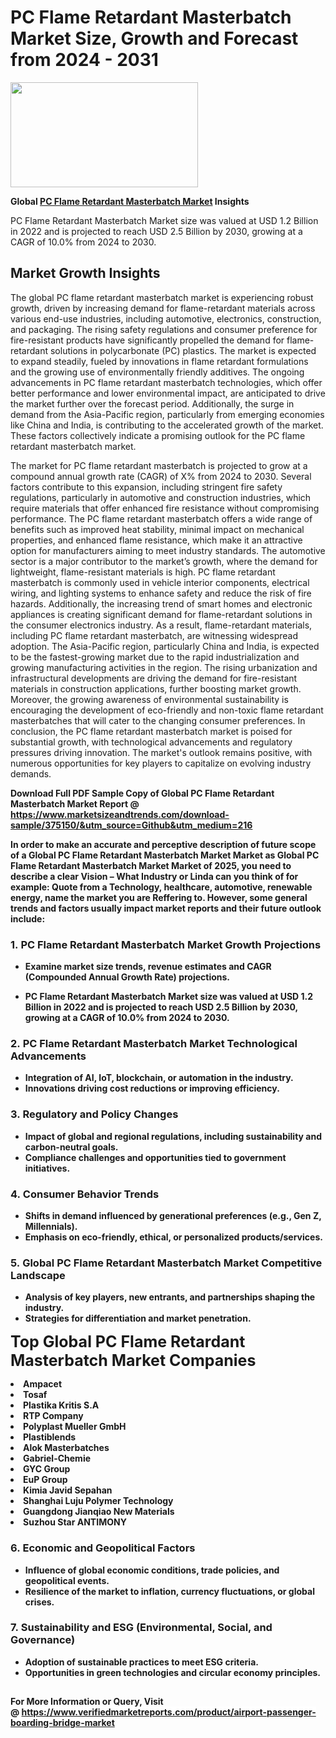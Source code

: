 <H1>PC Flame Retardant Masterbatch Market Size, Growth and Forecast from 2024 - 2031</H1><img class="aligncenter size-medium wp-image-584254" src="https://thirdeyenews.in/wp-content/uploads/2024/09/Global-Market-Research-300x168.jpeg" alt="" width="300" height="168" /><p><strong>Global&nbsp;<a href="https://www.marketsizeandtrends.com/download-sample/375150/&amp;utm_source=Github&utm_medium=216">PC Flame Retardant Masterbatch Market</a> Insights</strong></p><p>PC Flame Retardant Masterbatch Market size was valued at USD 1.2 Billion in 2022 and is projected to reach USD 2.5 Billion by 2030, growing at a CAGR of 10.0% from 2024 to 2030.</p><p><h2>Market Growth Insights</h2> <p>The global PC flame retardant masterbatch market is experiencing robust growth, driven by increasing demand for flame-retardant materials across various end-use industries, including automotive, electronics, construction, and packaging. The rising safety regulations and consumer preference for fire-resistant products have significantly propelled the demand for flame-retardant solutions in polycarbonate (PC) plastics. The market is expected to expand steadily, fueled by innovations in flame retardant formulations and the growing use of environmentally friendly additives. The ongoing advancements in PC flame retardant masterbatch technologies, which offer better performance and lower environmental impact, are anticipated to drive the market further over the forecast period. Additionally, the surge in demand from the Asia-Pacific region, particularly from emerging economies like China and India, is contributing to the accelerated growth of the market. These factors collectively indicate a promising outlook for the PC flame retardant masterbatch market.</p> <p><strong></strong></p> <p>The market for PC flame retardant masterbatch is projected to grow at a compound annual growth rate (CAGR) of X% from 2024 to 2030. Several factors contribute to this expansion, including stringent fire safety regulations, particularly in automotive and construction industries, which require materials that offer enhanced fire resistance without compromising performance. The PC flame retardant masterbatch offers a wide range of benefits such as improved heat stability, minimal impact on mechanical properties, and enhanced flame resistance, which make it an attractive option for manufacturers aiming to meet industry standards. The automotive sector is a major contributor to the market’s growth, where the demand for lightweight, flame-resistant materials is high. PC flame retardant masterbatch is commonly used in vehicle interior components, electrical wiring, and lighting systems to enhance safety and reduce the risk of fire hazards. Additionally, the increasing trend of smart homes and electronic appliances is creating significant demand for flame-retardant solutions in the consumer electronics industry. As a result, flame-retardant materials, including PC flame retardant masterbatch, are witnessing widespread adoption. The Asia-Pacific region, particularly China and India, is expected to be the fastest-growing market due to the rapid industrialization and growing manufacturing activities in the region. The rising urbanization and infrastructural developments are driving the demand for fire-resistant materials in construction applications, further boosting market growth. Moreover, the growing awareness of environmental sustainability is encouraging the development of eco-friendly and non-toxic flame retardant masterbatches that will cater to the changing consumer preferences. In conclusion, the PC flame retardant masterbatch market is poised for substantial growth, with technological advancements and regulatory pressures driving innovation. The market's outlook remains positive, with numerous opportunities for key players to capitalize on evolving industry demands.</p> <p><strong></p><p><span class=""><strong>Download Full PDF Sample Copy of Global PC Flame Retardant Masterbatch Market Report</strong> @ <a href="https://www.marketsizeandtrends.com/download-sample/375150/&amp;utm_source=Github&utm_medium=216" target="_blank">https://www.marketsizeandtrends.com/download-sample/375150/&amp;utm_source=Github&utm_medium=216</a></span></p><p>In order to make an accurate and perceptive description of future scope of a Global&nbsp;PC Flame Retardant Masterbatch Market Market as Global&nbsp;PC Flame Retardant Masterbatch Market Market of 2025, you need to describe a clear Vision &ndash; What Industry or Linda can you think of for example: Quote from a Technology, healthcare, automotive, renewable energy, name the market you are Reffering to. However, some general trends and factors usually impact market reports and their future outlook include:</p><h3>1.&nbsp;<strong>PC Flame Retardant Masterbatch Market Growth Projections</strong></h3><ul><li>Examine market size trends, revenue estimates and CAGR (Compounded Annual Growth Rate) projections.</li><li><p>PC Flame Retardant Masterbatch Market size was valued at USD 1.2 Billion in 2022 and is projected to reach USD 2.5 Billion by 2030, growing at a CAGR of 10.0% from 2024 to 2030.</p></li></ul><h3>2.&nbsp;<strong>PC Flame Retardant Masterbatch Market Technological Advancements</strong></h3><ul><li>Integration of AI, IoT, blockchain, or automation in the industry.</li><li>Innovations driving cost reductions or improving efficiency.</li></ul><h3>3.&nbsp;<strong>Regulatory and Policy Changes</strong></h3><ul><li>Impact of global and regional regulations, including sustainability and carbon-neutral goals.</li><li>Compliance challenges and opportunities tied to government initiatives.</li></ul><h3>4.&nbsp;<strong>Consumer Behavior Trends</strong></h3><ul><li>Shifts in demand influenced by generational preferences (e.g., Gen Z, Millennials).</li><li>Emphasis on eco-friendly, ethical, or personalized products/services.</li></ul><h3>5.&nbsp;<strong>Global PC Flame Retardant Masterbatch Market Competitive Landscape</strong></h3><ul><li>Analysis of key players, new entrants, and partnerships shaping the industry.</li><li>Strategies for differentiation and market penetration.</li></ul><p data-pm-slice="1 1 []"><span style="color: inherit; font-family: inherit; font-size: 25px;">Top Global PC Flame Retardant Masterbatch Market Companies</span></p><div class="" data-test-id=""><p><li>Ampacet</li><li> Tosaf</li><li> Plastika Kritis S.A</li><li> RTP Company</li><li> Polyplast Mueller GmbH</li><li> Plastiblends</li><li> Alok Masterbatches</li><li> Gabriel-Chemie</li><li> GYC Group</li><li> EuP Group</li><li> Kimia Javid Sepahan</li><li> Shanghai Luju Polymer Technology</li><li> Guangdong Jianqiao New Materials</li><li> Suzhou Star ANTIMONY</li></p></div><h3>6.&nbsp;<strong>Economic and Geopolitical Factors</strong></h3><ul><li>Influence of global economic conditions, trade policies, and geopolitical events.</li><li>Resilience of the market to inflation, currency fluctuations, or global crises.</li></ul><h3>7.&nbsp;<strong>Sustainability and ESG (Environmental, Social, and Governance)</strong></h3><ul><li>Adoption of sustainable practices to meet ESG criteria.</li><li>Opportunities in green technologies and circular economy principles.</li></ul><h2><strong style="font-size: 14px;">For More Information or Query, Visit @&nbsp;</strong><a style="background-color: #ffffff; font-size: 14px;" href="https://www.marketsizeandtrends.com/report/pc-flame-retardant-masterbatch-market/" target="_blank">https://www.verifiedmarketreports.com/product/airport-passenger-boarding-bridge-market</a></h2>
